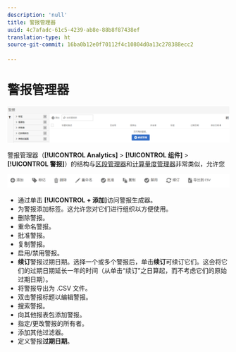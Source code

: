 ```yaml
---
description: 'null'
title: 警报管理器
uuid: 4c7afadc-61c5-4239-ab8e-88b8f87438ef
translation-type: ht
source-git-commit: 16ba0b12e0f70112f4c10804d0a13c278388ecc2

---
```



# 警报管理器

![](assets/alert-manager.png)

警报管理器（**[!UICONTROL Analytics]** > **[!UICONTROL 组件]** > **[!UICONTROL 警报]**）的结构与[区段管理器](https://marketing.adobe.com/resources/help/zh_CN/analytics/segment/seg_manage.html)和[计算量度管理器](https://marketing.adobe.com/resources/help/zh_CN/analytics/calcmetrics/cm_manager.html)非常类似，允许您

![](assets/alert-manager-tasks.png)

* 通过单击 **[!UICONTROL + 添加]**&#x200B;访问警报生成器。
* 为警报添加标签。这允许您对它们进行组织以方便使用。
* 删除警报。
* 重命名警报。
* 批准警报。
* 复制警报。
* 启用/禁用警报。
* **续订**&#x200B;警报过期日期。选择一个或多个警报后，单击&#x200B;**续订**&#x200B;可续订它们。这会将它们的过期日期延长一年的时间（从单击“续订”之日算起，而不考虑它们的原始过期日期）。
* 将警报导出为 .CSV 文件。
* 双击警报标题以编辑警报。
* 搜索警报。
* 向其他报表包添加警报。
* 指定/更改警报的所有者。
* 添加其他过滤器。
* 定义警报&#x200B;**过期日期**。

